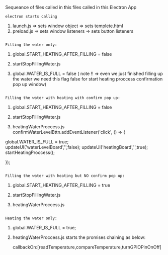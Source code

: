 Sequeance of files called in this files called in this Electron App

```
electron starts calling
```

1. launch.js
   => sets window object
   => sets templete.html
2. preload.js
   => sets window listeners
   => sets button listeners

```

Filling the water only:

```

1. global.START_HEATING_AFTER_FILLING = false

2. startStopFillingWater.js

3. global.WATER_IS_FULL = false
   ( note !! => even we just finished filling
   up the water we need this flag false for start heating proccess
   confirmation pop up window)

```

Filling the water with heating with confirm pop up:

```

1. global.START_HEATING_AFTER_FILLING = false

2. startStopFillingWater.js

3. heatingWaterProccess.js
   confirmWaterLevelBttn.addEventListener('click', () => {

global.WATER_IS_FULL = true;  
 updateUI('waterLevelBoard','',false);
updateUI('heatingBoard','',true);
startHeatingProccess();

});

```

Filling the water with heating but NO confirm pop up:

```

1. global.START_HEATING_AFTER_FILLING = true

2. startStopFillingWater.js

3. heatingWaterProccess.js

```

Heating the water only:

```

1. global.WATER_IS_FULL = true;

2. heatingWaterProccess.js
   starts the promises chaining as below:

   callbackOn:[readTemperature,compareTemperature,turnGPIOPinOnOff]
